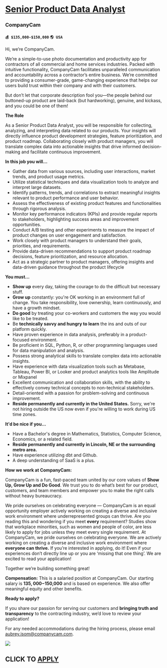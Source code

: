 # [Senior Product Data Analyst](https://www.remotewlb.com/apply/senior-product-data-analyst-87506)  
### CompanyCam  
#### `💰 $135,000-$150,000` `🌎 USA`  

Hi, we’re CompanyCam.

We’re a simple-to-use photo documentation and productivity app for contractors of all commercial and home services industries. Packed with intuitive functionality, CompanyCam facilitates unparalleled communication and accountability across a contractor’s entire business. We’re committed to providing a consumer-grade, game-changing experience that helps our users build trust within their company and with their customers.

But don’t let that corporate description fool you—the people behind our buttoned-up product are laid-back (but hardworking), genuine, and kickass, and you could be one of them!

**The Role**

As a Senior Product Data Analyst, you will be responsible for collecting, analyzing, and interpreting data related to our products. Your insights will directly influence product development strategies, feature prioritization, and product roadmap. Collaborating closely with product managers, you will translate complex data into actionable insights that drive informed decision-making and facilitate continuous improvement.

**In this job you will...**

  * Gather data from various sources, including user interactions, market trends, and product usage metrics.
  * Utilize statistical techniques and data visualization tools to analyze and interpret large datasets.
  * Identify patterns, trends, and correlations to extract meaningful insights relevant to product performance and user behavior.
  * Assess the effectiveness of existing product features and functionalities through rigorous analysis.
  * Monitor key performance indicators (KPIs) and provide regular reports to stakeholders, highlighting success areas and improvement opportunities.
  * Conduct A/B testing and other experiments to measure the impact of product changes on user engagement and satisfaction.
  * Work closely with product managers to understand their goals, priorities, and requirements.
  * Provide data-driven recommendations to support product roadmap decisions, feature prioritization, and resource allocation.
  * Act as a strategic partner to product managers, offering insights and data-driven guidance throughout the product lifecycle

**You must...**

  * **Show up** every day, taking the courage to do the difficult but necessary stuff.
  * **Grow up** constantly: you're OK working in an environment full of change. You take responsibility, love ownership, learn continuously, and have a growth mindset.
  * **Do good** by treating your co-workers and customers the way you would like to be treated.
  * Be **technically savvy and hungry to learn** the ins and outs of our platform quickly.
  * Have proven experience in data analysis, preferably in a product-focused environment.
  * Be proficient in SQL, Python, R, or other programming languages used for data manipulation and analysis.
  * Possess strong analytical skills to translate complex data into actionable insights.
  * Have experience with data visualization tools such as Metabase, Tableau, Power BI, or Looker and product analytics tools like Amplitude or Mixpanel
  * Excellent communication and collaboration skills, with the ability to effectively convey technical concepts to non-technical stakeholders.
  * Detail-oriented with a passion for problem-solving and continuous improvement.
  * **Reside permanently and currently in the United States.** Sorry, we're not hiring outside the US now even if you're willing to work during US time zones.

**It'd be nice if you…**

  * Have a Bachelor's degree in Mathematics, Statistics, Computer Science, Economics, or a related field.
  * **Reside permanently and currently in Lincoln, NE or the surrounding metro area.**
  * Have experience utilizing dbt and Github.
  * A deep understanding of SaaS is a plus.

**How we work at CompanyCam:**

CompanyCam is a fun, fast-paced team united by our core values of **Show Up, Grow Up and Do Good**. We trust you to do what’s best for our product, customers, and team members and empower you to make the right calls without heavy bureaucracy.

We pride ourselves on celebrating everyone — CompanyCam is an equal opportunity employer actively working on creating a diverse and inclusive work environment where underrepresented groups can thrive. Are you reading this and wondering if you meet **every** requirement? Studies show that workplace minorities, such as women and people of color, are less likely to apply for jobs unless they meet every single requirement. At CompanyCam, we pride ourselves on celebrating everyone. We are actively working on creating a diverse and inclusive work environment where **everyone can thrive.** If you’re interested in applying, do it! Even if your experiences don’t directly line up or you are ‘missing that one thing’. We are excited to read your application!

Together we’re building something great!

**Compensation:** This is a salaried position at CompanyCam. Our starting salary is **$135,000-$150,000** and is based on experience. We also offer meaningful equity and other benefits.

**Ready to apply?**

If you share our passion for serving our customers and **bringing truth and transparency** to the contracting industry, we’d love to review your application!

For any needed accommodations during the hiring process, please email aubrey.isom@companycam.com.

![](https://remotive.com/job/track/1904737/blank.gif?source=public_api)  
## CLICK TO [APPLY](https://www.remotewlb.com/apply/senior-product-data-analyst-87506)

